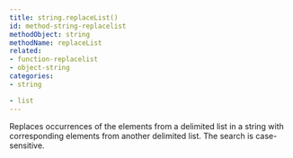 ```yaml
---
title: string.replaceList()
id: method-string-replacelist
methodObject: string
methodName: replaceList
related:
- function-replacelist
- object-string
categories:
- string

- list
---
```


Replaces occurrences of the elements from a delimited list
        in a string with corresponding elements from another delimited
        list. The search is case-sensitive.